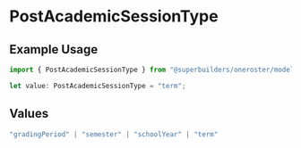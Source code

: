 # PostAcademicSessionType

## Example Usage

```typescript
import { PostAcademicSessionType } from "@superbuilders/oneroster/models/operations";

let value: PostAcademicSessionType = "term";
```

## Values

```typescript
"gradingPeriod" | "semester" | "schoolYear" | "term"
```